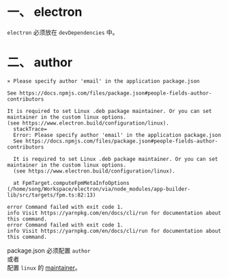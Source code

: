 # 一、 electron
`electron` 必须放在 `devDependencies` 中。  

# 二、 author
```
⨯ Please specify author 'email' in the application package.json

See https://docs.npmjs.com/files/package.json#people-fields-author-contributors

It is required to set Linux .deb package maintainer. Or you can set maintainer in the custom linux options.
(see https://www.electron.build/configuration/linux).
  stackTrace=
  Error: Please specify author 'email' in the application package.json
  See https://docs.npmjs.com/files/package.json#people-fields-author-contributors
  
  It is required to set Linux .deb package maintainer. Or you can set maintainer in the custom linux options.
  (see https://www.electron.build/configuration/linux).
  
  at FpmTarget.computeFpmMetaInfoOptions (/home/song/Workspace/electron/via/node_modules/app-builder-lib/src/targets/fpm.ts:82:13)

error Command failed with exit code 1.
info Visit https://yarnpkg.com/en/docs/cli/run for documentation about this command.
error Command failed with exit code 1.
info Visit https://yarnpkg.com/en/docs/cli/run for documentation about this command.
```

package.json 必须配置 `author`  
或者  
配置 `linux` 的 [maintainer](https://www.electron.build/configuration/linux)。  



